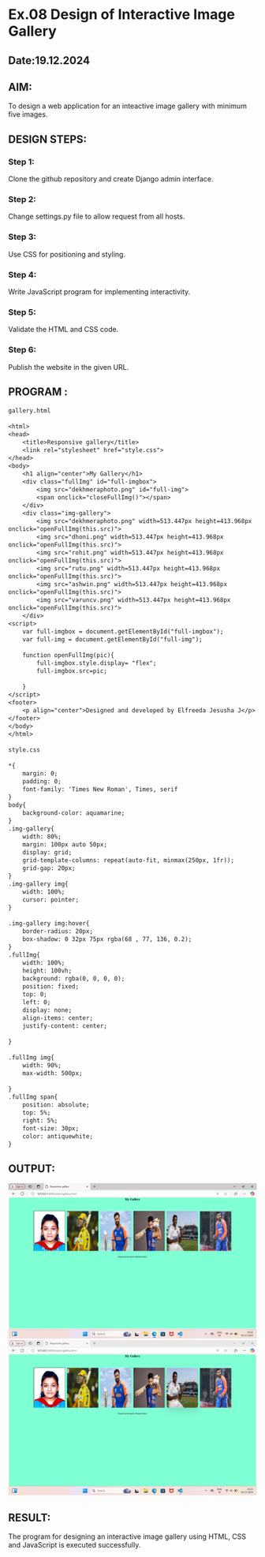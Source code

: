 # Ex.08 Design of Interactive Image Gallery
## Date:19.12.2024

## AIM:
To design a web application for an inteactive image gallery with minimum five images.

## DESIGN STEPS:

### Step 1:
Clone the github repository and create Django admin interface.

### Step 2:
Change settings.py file to allow request from all hosts.

### Step 3:
Use CSS for positioning and styling.

### Step 4:
Write JavaScript program for implementing interactivity.

### Step 5:
Validate the HTML and CSS code.

### Step 6:
Publish the website in the given URL.

## PROGRAM :

```
gallery.html

<html>
<head>
    <title>Responsive gallery</title>
    <link rel="stylesheet" href="style.css">
</head>
<body>
    <h1 align="center">My Gallery</h1>
    <div class="fullImg" id="full-imgbox">
        <img src="dekhmeraphoto.png" id="full-img">
        <span onclick="closeFullImg()"></span>
    </div>
    <div class="img-gallery">
        <img src="dekhmeraphoto.png" width=513.447px height=413.968px onclick="openFullImg(this.src)">
        <img src="dhoni.png" width=513.447px height=413.968px onclick="openFullImg(this.src)">
        <img src="rohit.png" width=513.447px height=413.968px onclick="openFullImg(this.src)">
        <img src="rutu.png" width=513.447px height=413.968px onclick="openFullImg(this.src)">
        <img src="ashwin.png" width=513.447px height=413.968px onclick="openFullImg(this.src)">
        <img src="varuncv.png" width=513.447px height=413.968px onclick="openFullImg(this.src)">
    </div>
<script>
    var full-imgbox = document.getElementById("full-imgbox");
    var full-img = document.getElementById("full-img");

    function openFullImg(pic){
        full-imgbox.style.display= "flex"; 
        full-imgbox.src=pic;
        
    }
</script>
<footer>
    <p align="center">Designed and developed by Elfreeda Jesusha J</p>
</footer>
</body>
</html>

style.css

*{
    margin: 0;
    padding: 0;
    font-family: 'Times New Roman', Times, serif
}
body{
    background-color: aquamarine;
}
.img-gallery{
    width: 80%;
    margin: 100px auto 50px;
    display: grid;
    grid-template-columns: repeat(auto-fit, minmax(250px, 1fr));
    grid-gap: 20px;
}
.img-gallery img{
    width: 100%;
    cursor: pointer;
}

.img-gallery img:hover{
    border-radius: 20px;
    box-shadow: 0 32px 75px rgba(68 , 77, 136, 0.2);
}
.fullImg{
    width: 100%;
    height: 100vh;
    background: rgba(0, 0, 0, 0);
    position: fixed;
    top: 0;
    left: 0;
    display: none;
    align-items: center;
    justify-content: center;

}

.fullImg img{
    width: 90%;
    max-width: 500px;

}
.fullImg span{
    position: absolute;
    top: 5%;
    right: 5%;
    font-size: 30px;
    color: antiquewhite;
}

```

## OUTPUT:

![alt text](output8.png)
![alt text](<exp8 opjs.png>)

## RESULT:
The program for designing an interactive image gallery using HTML, CSS and JavaScript is executed successfully.
